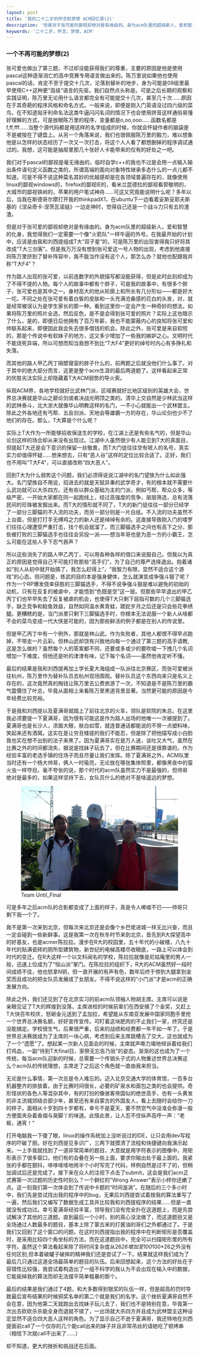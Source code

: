 ```yaml
---
layout: post
title: '我的二十二岁的怀念和梦想 ACM回忆录(2)'
description: '但是对于张可爱的鄙视却绝对是有缘由的。身为acm队里的超级新人，爱和智慧的化身，我觉得我们一定需要一个像火箭队一样牛逼的外号。'
keywords: '二十二岁，怀念，梦想，ACM'
---
```


### 一个不再可能的梦想(2)

张可爱也做出了第三题，不过却没能获得我们的尊重，主要的原因是他是使用pascal这种逐渐消亡的高中竞赛专用语言做出来的。陈万里说如果他也使用pascal的话，肯定不至于提交十几次，沦落到替补的地步，身为可能是08级里最早使用C++这种更“高级”语言的先驱，我们自然点头称是。可是之后长期的观察和实践证明，陈万里无论用什么语言都完全有可能提交十几次，甚至几十次……原因在于其奇葩的程序风格和命名方式。一般来说，即便是刚入门英语没过四六级的菜鸟，在不知道匈牙利命名法这类牛逼闪闪名词的情况下也会使用拼音这样通俗易懂好理解的方式，可是放眼陈万里的程序，变量都是o,oo,ooo……函数名都是f,ff,fff……当整个源代码都是用这样的名字组成的时候，你就会怀疑作者的脑袋是不是被按在了键盘上。从另一个角落来说，我们也很佩服陈万里的毅力，难以想象他是以怎样的状态经历了一次又一次打击，将这个人人看了都想删掉的程序调试通过的。我想，这可能是抽屉里那几十张好人卡能带来的仅有的好处之一吧。

我们对于pascal的鄙视是毫无缘由的，临时自学c++的我也不过是会用一点输入输出条件语句定义函数之类的，所谓高端的面向对象特性继承多态什么的一点儿都不知道。可是不得不说这种莫名其妙的优越感却是在各领域普遍存在的，就像使用linux的鄙视windows的，firefox的鄙视IE的，看米兰昆德拉的鄙视看郭敬明的，大城市的鄙视铁岭的，苹果的用户笔试神舟……可这又究竟能说明什么呢？多年以后，当我在斯德哥尔摩打开我的thinkpadX1，在ubuntu下一边看着妥斯妥耶夫斯基的《涅朵奇卡·涅茨瓦诺娃》一边走神时，觉得自己还是一个战斗力只有五的渣渣。

但是对于张可爱的鄙视却绝对是有缘由的。身为acm队里的超级新人，爱和智慧的化身，我觉得我们一定需要一个像"火箭队"一样牛逼的外号。在我最开始的计划中，应该是由我和刘西提组成T大“双子星”的，可是陈万里的出现害得我只好将其改成“T大三剑客”。但是我万万没有想到张可爱这一号人物的出现，考虑到他直接将陈万里挤到了替补阵容中，我不能当作没有这个人，那怎么办？就他也配跟我并称“T大F4”？

作为路人出现的张可爱，以前连数字的外貌描写都没能获得，但是此时此刻却成为了不得不提的人物。每个人的故事中都有个胖子，可是我的故事中，有很多个胖子，张可爱也是其中之一。身材高大的他从轮廓上和所长有几分形似——都是好大一坨。不同之处在张可爱有着白皙的皮肤和一头充满沧桑感的花白的头发，对，就是经常被误认为是学生家长的那一种。看到这里你一定会产生一种奇妙的想法，如果将陈万里的照片全选，然后反色，是不是会得到张可爱的照片？实际上这也暗示了什么，是的，即便日后他拥有了百万年薪，我也不能蒙蔽内心的良知将张可爱和帅联系起来，即便因此我会失去很多借钱的机会。除此之外，张可爱是来自软院的，那是个传说中有软妹子的地方，这又多少增加了一些我的嫉妒之心。文明时代不能烧死异端，所以可想而知当我想不到比“T大F4”更好的绰号时内心有多挣扎和失落。

而其他的路人甲乙丙丁隔壁寝室的胖子什么的，前两题之后就没他们什么事了。对于其中的绝大部分而言，这更是整个acm生涯的最后两道题了。这样看起来正常的优胜劣汰实际上却隐藏着T大ACM弱势的导火索。

纵观ACM界，各地学校就好比武林门派，区域赛就好比地区级别的英雄大会，世界总决赛就是华山之巅论剑或者决战光明顶之类的。清华上交自然是少林武当这样的武林泰斗，北大浙大就像华山明教这样的名门，一不小心就能出一个武林盟主。除此之外各地还有丐帮、五岳剑派、天地会等雄霸一方的存在，华山论剑也少不了他们的存在。那么，T大算是个什么呢？

实际上T大作为一所能够招收保送生的学校，在江湖上还是有些名气的，但是华山论剑这样的场合却从来没有出现过。江湖中人虽然很少有人能见到T大的真面目，但提起T大还是会下意识的保留一丝敬畏，而T大门徒往往空有唬人的名号，真实实力却值得怀疑……想来想去，只有“恶人谷”这样的定位比较合适了。正好，我们也不用叫“T大F4”，可以直接改称“四大恶人”。

回到T大为什么弱势这个问题，我们必须得说说江湖中的名门望族为什么如此强大。名门望族自不用说，招进去的就是天赋异秉的武学奇才，有的根本就不需要什么武功就可以大杀四方。还有些以群众基础为主的门派，例如丐帮，帮众众多，等级严密，一开始大家都在同一起跑线上，经过高强度的竞争，层层筛选，总有流落民间的珍珠被发掘出来。而T大的情形就不同了，T大的新门徒往往一部分已经学了一部分三脚猫的不入流的功夫，而另一部分则是一片白纸。不入流的功夫虽然不上台面，但是打打手无缚鸡之力的新人还是绰绰有余的。这直接导致刚入门的喽罗们往往心理遭受严重打击，找个机会就溜了。而三脚猫选手之间也有高下之分，那些被打败的三脚猫选手也往往会另投一派——想当年哥也是为恶一方的小霸王，怎么可能在这些人手下忍气吞声？

所以这些消失了的路人甲乙丙丁，可以用各种各样的借口来说服自己。但我以为真正的原因是觉得自己不可能打败那些“高手们”，为了自己的尊严选择退出。抱着诸如“别人从初中就开始搞了，我怎么赶得上”，“我智力有限，显然不适合这个游戏”的心态。但问题是，练武的目的本是强身健体，怎么就演变成争强斗狠了呢？作为一个RP爆发侥幸获胜的三脚猫选手，不得不说争强斗狠是难以避免的初始的动机，只有在反复的被虐中，才能悟到“色既是空”这一层。但那些早早退出的甲乙丙丁们也早早失去了反复被虐的机会，也使得T大只剩下屈指可数的几个三脚猫选手，缺乏竞争和鲶鱼效益，自然如同温水煮青蛙，蹉跎岁月之后还是只会些花拳绣腿。更糟糕的是，当门派里只剩下三脚猫选手时，你根本无法说服一个新人从啥都不会的菜鸟变成一代大侠是可能的，因为那些鲜活的例子都是在别人的传说里。

但是甲乙丙丁中有一个例外，那就是林山武。作为失败者，其他人都恨不得早点跑掉，不带走一片云彩。但林山武却饶有兴致地向每一个通过了第三题的高手请教,这是怎么做的？虽然每个人的答案都不同，还要或多或少的要吹嘘一下拽几个名词增加一下难度，但他还是听的津津有味，记下每个名词——虽然他肯定听不懂。

最后的结果是我和刘西提再加上学长夏大海组成一队派往北京赛区，而张可爱被派往杭州，陈万里作为替补队员去杭州现场围观。替补队员这个东西向来只是名义上存在的，这次竟然真的掏钱让陈万里去公费旅游了一次，不知道是不是陈万里的霸气震慑住了叶总，毕竟从面相上来看陈万里黑道背景显著。当然更可能的原因是今年经费比较充裕。

于是我和刘西提以及夏满哥就踏上了前往北京的火车，领队是软院的朱总。在这里我必须要提一下夏满哥，因为很有可能这是作为路人出场的他唯一一次被提到了。夏满哥也是长沙人，浓眉大眼，肤白如雪，就连普通话都能说的不带一点塑料味，笑起来还有酒窝。这实在是让穷丑矮搓的我们不能忍，但是除了把他描写成小白脸我也实在想不出别的法子来黑了。因为夏满哥实在是万人迷，谈吐又大气，虽然在比赛之外的时间都消失，据说是找妹子玩去了，但在比赛期间还是很靠谱的，作为经验丰富的老选手镇的住场子而且尽量让我们发挥。除了夏满哥之外，ACM队里当时还有一个杨大帅哥，俩人一时瑜亮，无论放在哪张集体照里，都像黑夜中的萤火虫一样夺目。毫不夸张的说，那个时代的acm队虽然实力不是最强的，但帅哥绝对是最多的，如果这样坚持下去，女队员什么的绝对不是啥遥远的梦想。

<figure>
    <img src='/public/img/untilfinal.jpg'>
    <figcaption>Team Until_Final</figcaption>
</figure>

可是多年之后acm队的合影都变成了上面的样子，真是令人唏嘘不已——帅哥只剩下我一个了。

我不是第一次来到北京，但每次来北京还是会像个乡巴佬进城一样无比兴奋，而且一定会碰到一些新鲜事。这是我第一次在秋冬时节来到北京，首先到R大探望高中的好基友，也是acmer陈拉拉。漫步在R大的校园里，五十年代的小破楼，八九十年代的贴满瓷砖的厕所型建筑物，新世纪的电梯高楼尽收眼底，一路上可以体会到时代的变迁。在R大这样一个以文科闻名的学校，陈拉拉就像是尼姑庵里的男人一般，迅速上位成为了“恒山派”掌门。在陈拉拉的组织下，R大的ACM虽然好一段时间成绩不佳，他也怒拿N铜，但一直开展的有声有色，数年后终于傍到大腿拿到金奖而且成功的把女队员发展成了女朋友。不得不说这样的“小门派”才是acm的正确发展方向。

除此之外，我们还见到了在北京实习的前acm队领袖人物胡主席。主席可以说是亲眼见证了T大的辉煌到没落，主席进校的时候前辈们在西安搞了个金奖，又赶上T大快百年校庆，怒砸金元送到了孟加拉，希望能从东南亚发展中国家同胞手里抢一个世界总决赛名额，好好宣传宣传。可盯着这块肥肉的不止我们一家，终究还是没能搞定。学校很生气，后果很严重，后来的战绩和经费都一年不如一年了。于是世界总决赛就成为了主席的一块心病，考虑到后来主席跳槽去了交大，这也就成为了一个“遗愿”了。想起某一次新人见面会的时候，主席就声嘶力竭地倾诉着给我们打鸡血，一副“待到T大final日，家祭无忘告乃翁”的姿态。渐渐的这也成为了一个传统，每当acm队迎新的时候，总需要一个传销头子式的人物重述世界总决赛这么个acm队的传统理想，主席走了之后这个角色就一直由我来担当。

无论是什么事情，第一次总是令人难忘的。迈入北京交通大学的体育馆，一百多台机器整齐的排放着，由于比赛时间很长，必要的矿泉水和面包之类的也会提供。奇形怪状的各色人等混杂其中，有的打扮的像骇客帝国似的绝世高手，也有一头黄发的非主流城郊结合部少年，甚至还有来自蒙古的外国友人，看上去随时会给你一刀的样子。面相从十岁到四十岁都有，幸亏不是夏天，要不然空气中没准会弥漫一股方便面夹杂着香烟与臭脚丫的味道。此情此景，让人忍不住纵声高呼一声：“老板，通宵！”

打开电脑我一下傻了眼，linux的操作系统加上没听说过的IDE，让只会用dev写程序的吓破了胆。好在刘西提见多识广，三两下就摸清了流程和快捷键向我演示起来。一上手我就找到了一道非常简单的题目，大意就是用字符表示的图像中，用矩形表示了很多窗口，他们有的会叠在另一些上面，要求你输出处于最上面的。我紧张的手都在颤抖，哆哆嗦嗦地用半个小时写完了代码，样例自然是过不了的，但稍加调试后还是完成了。接下来在众人的注视下点击了submit，这会是我们acm正式赛第一次过题的历史性时刻么？一个鲜红的"Wrong Answer"表示小样你还嫩了点。这一刻我们第一次体会到了传说中卡题的“时间漩涡”。在随后的三个多小时中，我们先是尝试找出我的程序中的bug，无果后刘西提尝试着按我的算法重写了一遍，然后我们又编写了数据生成工具并比较我和刘西提程序的结果……但是一直就没有成功过。幸亏夏满哥经验丰富，领导我们没有完全扑在这道题上，而是先尝试解决了其他的三道题。直到最后一个小时，别的真心没法做了，而这道题目又是全场通过人数最多的题目，基本上除了蒙古来的打酱油的哥们之外都通过了。于是我们又回到了这个窗口的问题。在这时刘西提指出我的程序中在判断矩形是否覆盖时，是采用比较四个角坐标的方法，而在这道题目中，完全可以扫描矩形里的所有字符。虽然这个算法看起来除了将时间复杂度从26*26增加至100*100*26之外没有任何区别,但本着破罐子破摔的精神我们还是尝试了一下。结果就这样我们成为了最后几只通过这道全场最简单的题目的队伍。后来回想起来，这个方法的好处在于容错性比较强，我尝试着构造出了一组不科学的我认为不会出现在输入中的数据，它能毙掉我的算法而却无法摆平简单粗暴的那个。

最后的结果是我们通过了4题，和大多数得到银奖的队伍一样，但是超高的罚时导致最后宣布结果的时候铜奖名单的第二个就是我们的名字。这个挫折夏满哥自然不会在意，因为他第二天就跑出去找妹子玩儿去了，我们也不是特别在意，毕竟第一次出去砍砍杀杀能全身而退就不错了，一出场就大杀四方并且成为武林盟主这种设定显然不适合四大恶人这样的角色。为了显示自己不逊于夏满哥，我还特地在刘西提面前call了一个仅存的几个能call出来的妹子并且非常吊丝的请她吃了顿烤串（相信下次就call不出来了……）

却不知道，更大的挫折和挑战还在后面。

